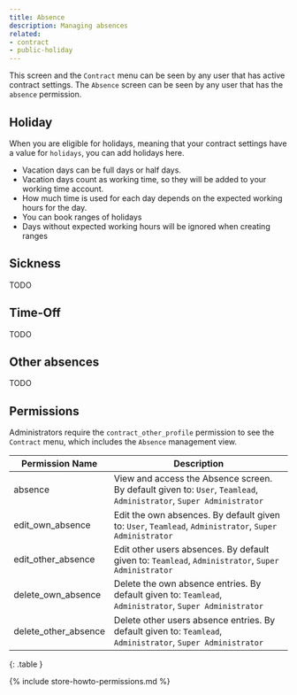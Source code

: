 ```yaml
---
title: Absence
description: Managing absences
related:
- contract
- public-holiday
---
```


This screen and the `Contract` menu can be seen by any user that has active contract settings.
The `Absence` screen can be seen by any user that has the `absence` permission.

## Holiday

When you are eligible for holidays, meaning that your contract settings have a value for `holidays`, you can add holidays here.

- Vacation days can be full days or half days.
- Vacation days count as working time, so they will be added to your working time account.
- How much time is used for each day depends on the expected working hours for the day.
- You can book ranges of holidays
- Days without expected working hours will be ignored when creating ranges

## Sickness

TODO 

## Time-Off

TODO

## Other absences

TODO 

## Permissions

Administrators require the `contract_other_profile` permission to see the `Contract` menu, which includes the `Absence` management view.

| Permission Name          | Description                                                                                                         |
|--------------------------|---------------------------------------------------------------------------------------------------------------------|
| absence                  | View and access the Absence screen. By default given to: `User`, `Teamlead`, `Administrator`, `Super Administrator` |
| edit_own_absence         | Edit the own absences. By default given to: `User`, `Teamlead`, `Administrator`, `Super Administrator`              | 
| edit_other_absence       | Edit other users absences. By default given to: `Teamlead`, `Administrator`, `Super Administrator`                  |
| delete_own_absence       | Delete the own absence entries. By default given to: `Teamlead`, `Administrator`, `Super Administrator`             |
| delete_other_absence     | Delete other users absence entries. By default given to: `Teamlead`, `Administrator`, `Super Administrator`         |
{: .table }

{% include store-howto-permissions.md %}
